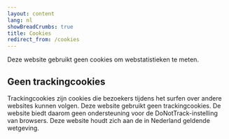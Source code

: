 ```yaml
---
layout: content
lang: nl
showBreadCrumbs: true
title: Cookies
redirect_from: /cookies
---
```

Deze website gebruikt geen cookies om webstatistieken te meten. 

## Geen trackingcookies

Trackingcookies zijn cookies die bezoekers tijdens het surfen over andere websites kunnen volgen. Deze website gebruikt geen trackingcookies. De website biedt daarom geen ondersteuning voor de DoNotTrack-instelling van browsers. Deze website houdt zich aan de in Nederland geldende wetgeving.
